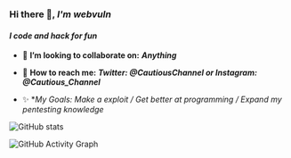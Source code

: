 ### Hi there 👋, ***I'm webvuln***
#### ***I code and hack for fun***

- 🤝 **I’m looking to collaborate on:** ***Anything*** 
- 💬 **How to reach me:** ***Twitter: @CautiousChannel or Instagram: @Cautious_Channel*** 

- ✨ **My Goals:
Make a exploit /
Get better at programming /
Expand my pentesting knowledge*


![GitHub stats](https://github-readme-stats.vercel.app/api?username=webvuln&theme=great-gatsby)  

![GitHub Activity Graph](https://activity-graph.herokuapp.com/graph?username=webvuln)  

